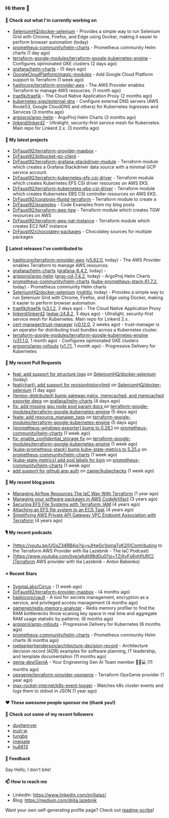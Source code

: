### Hi there 👋

#### 👷 Check out what I'm currently working on

- [SeleniumHQ/docker-selenium](https://github.com/SeleniumHQ/docker-selenium) - Provides a simple way to run Selenium Grid with Chrome, Firefox, and Edge using Docker, making it easier to perform browser automation (today)
- [prometheus-community/helm-charts](https://github.com/prometheus-community/helm-charts) - Prometheus community Helm charts (1 day ago)
- [terraform-google-modules/terraform-google-kubernetes-engine](https://github.com/terraform-google-modules/terraform-google-kubernetes-engine) - Configures opinionated GKE clusters (2 days ago)
- [grafana/helm-charts](https://github.com/grafana/helm-charts) -  (5 days ago)
- [GoogleCloudPlatform/magic-modules](https://github.com/GoogleCloudPlatform/magic-modules) - Add Google Cloud Platform support to Terraform (1 week ago)
- [hashicorp/terraform-provider-aws](https://github.com/hashicorp/terraform-provider-aws) - The AWS Provider enables Terraform to manage AWS resources. (1 month ago)
- [traefik/traefik](https://github.com/traefik/traefik) - The Cloud Native Application Proxy (2 months ago)
- [kubernetes-sigs/external-dns](https://github.com/kubernetes-sigs/external-dns) - Configure external DNS servers (AWS Route53, Google CloudDNS and others) for Kubernetes Ingresses and Services (3 months ago)
- [argoproj/argo-helm](https://github.com/argoproj/argo-helm) - ArgoProj Helm Charts (3 months ago)
- [linkerd/linkerd2](https://github.com/linkerd/linkerd2) - Ultralight, security-first service mesh for Kubernetes. Main repo for Linkerd 2.x. (3 months ago)

#### 🌱 My latest projects

- [DrFaust92/terraform-provider-mapbox](https://github.com/DrFaust92/terraform-provider-mapbox) - 
- [DrFaust92/bitbucket-go-client](https://github.com/DrFaust92/bitbucket-go-client) - 
- [DrFaust92/terraform-grafana-stackdriver-module](https://github.com/DrFaust92/terraform-grafana-stackdriver-module) - Terraform module which creates a Grafana Stackdriver data source with a minimal GCP service account.
- [DrFaust92/terraform-kubernetes-efs-csi-driver](https://github.com/DrFaust92/terraform-kubernetes-efs-csi-driver) - Terraform module which creates Kubernetes EFS CSI driver resources on AWS EKS.
- [DrFaust92/terraform-kubernetes-ebs-csi-driver](https://github.com/DrFaust92/terraform-kubernetes-ebs-csi-driver) - Terraform module which creates Kubernetes EBS CSI controller resources on AWS EKS.
- [DrFaust92/coralogix-fluntd-terraform](https://github.com/DrFaust92/coralogix-fluntd-terraform) - Terraform module to create a 
- [DrFaust92/examples](https://github.com/DrFaust92/examples) - Code Examples from my blog posts
- [DrFaust92/terraform-aws-tgw](https://github.com/DrFaust92/terraform-aws-tgw) - Terraform module which creates TGW resources on AWS
- [DrFaust92/terraform-aws-nat-instance](https://github.com/DrFaust92/terraform-aws-nat-instance) - Terraform module which creates EC2 NAT instance
- [DrFaust92/chocolatey-packages](https://github.com/DrFaust92/chocolatey-packages) - Chocolatey sources for multiple packages

#### 🔭 Latest releases I've contributed to

- [hashicorp/terraform-provider-aws](https://github.com/hashicorp/terraform-provider-aws) ([v5.62.0](https://github.com/hashicorp/terraform-provider-aws/releases/tag/v5.62.0), today) - The AWS Provider enables Terraform to manage AWS resources.
- [grafana/helm-charts](https://github.com/grafana/helm-charts) ([grafana-8.4.2](https://github.com/grafana/helm-charts/releases/tag/grafana-8.4.2), today) - 
- [argoproj/argo-helm](https://github.com/argoproj/argo-helm) ([argo-cd-7.4.2](https://github.com/argoproj/argo-helm/releases/tag/argo-cd-7.4.2), today) - ArgoProj Helm Charts
- [prometheus-community/helm-charts](https://github.com/prometheus-community/helm-charts) ([kube-prometheus-stack-61.7.2](https://github.com/prometheus-community/helm-charts/releases/tag/kube-prometheus-stack-61.7.2), today) - Prometheus community Helm charts
- [SeleniumHQ/docker-selenium](https://github.com/SeleniumHQ/docker-selenium) ([nightly](https://github.com/SeleniumHQ/docker-selenium/releases/tag/nightly), today) - Provides a simple way to run Selenium Grid with Chrome, Firefox, and Edge using Docker, making it easier to perform browser automation
- [traefik/traefik](https://github.com/traefik/traefik) ([v3.1.2](https://github.com/traefik/traefik/releases/tag/v3.1.2), 2 days ago) - The Cloud Native Application Proxy
- [linkerd/linkerd2](https://github.com/linkerd/linkerd2) ([edge-24.8.2](https://github.com/linkerd/linkerd2/releases/tag/edge-24.8.2), 3 days ago) - Ultralight, security-first service mesh for Kubernetes. Main repo for Linkerd 2.x.
- [cert-manager/trust-manager](https://github.com/cert-manager/trust-manager) ([v0.12.0](https://github.com/cert-manager/trust-manager/releases/tag/v0.12.0), 2 weeks ago) - trust-manager is an operator for distributing trust bundles across a Kubernetes cluster.
- [terraform-google-modules/terraform-google-kubernetes-engine](https://github.com/terraform-google-modules/terraform-google-kubernetes-engine) ([v31.1.0](https://github.com/terraform-google-modules/terraform-google-kubernetes-engine/releases/tag/v31.1.0), 1 month ago) - Configures opinionated GKE clusters
- [argoproj/argo-rollouts](https://github.com/argoproj/argo-rollouts) ([v1.7.1](https://github.com/argoproj/argo-rollouts/releases/tag/v1.7.1), 1 month ago) - Progressive Delivery for Kubernetes

#### 🔨 My recent Pull Requests

- [feat: add support for structure logs](https://github.com/SeleniumHQ/docker-selenium/pull/2342) on [SeleniumHQ/docker-selenium](https://github.com/SeleniumHQ/docker-selenium) (today)
- [feat(chart): add support for revisionhistorylimit](https://github.com/SeleniumHQ/docker-selenium/pull/2339) on [SeleniumHQ/docker-selenium](https://github.com/SeleniumHQ/docker-selenium) (1 day ago)
- [[tempo-distributed] bump gateway nginx, memcached, and memcached exporter deps](https://github.com/grafana/helm-charts/pull/3258) on [grafana/helm-charts](https://github.com/grafana/helm-charts) (4 days ago)
- [fix: add missing gpu node pool param docs ](https://github.com/terraform-google-modules/terraform-google-kubernetes-engine/pull/2023) on [terraform-google-modules/terraform-google-kubernetes-engine](https://github.com/terraform-google-modules/terraform-google-kubernetes-engine) (5 days ago)
- [feate: add resource_manager_tags](https://github.com/terraform-google-modules/terraform-google-kubernetes-engine/pull/2022) on [terraform-google-modules/terraform-google-kubernetes-engine](https://github.com/terraform-google-modules/terraform-google-kubernetes-engine) (5 days ago)
- [[prometheus-windows-exporter] bump to 0.26.1](https://github.com/prometheus-community/helm-charts/pull/4762) on [prometheus-community/helm-charts](https://github.com/prometheus-community/helm-charts) (1 week ago)
- [fix: enable_confidential_storage fix](https://github.com/terraform-google-modules/terraform-google-kubernetes-engine/pull/2018) on [terraform-google-modules/terraform-google-kubernetes-engine](https://github.com/terraform-google-modules/terraform-google-kubernetes-engine) (1 week ago)
- [[kube-prometheus-stack] bump kube-state-metrics to 5.25.x](https://github.com/prometheus-community/helm-charts/pull/4754) on [prometheus-community/helm-charts](https://github.com/prometheus-community/helm-charts) (1 week ago)
- [[kube-state-metrics] add pod labels for ksm](https://github.com/prometheus-community/helm-charts/pull/4752) on [prometheus-community/helm-charts](https://github.com/prometheus-community/helm-charts) (1 week ago)
- [add support for github app auth](https://github.com/zapier/kubechecks/pull/249) on [zapier/kubechecks](https://github.com/zapier/kubechecks) (1 week ago)

#### 📜 My recent blog posts

- [Managing Airflow Resources The IaC Way With Terraform](https://engineering.placer.ai/managing-airflow-resources-the-iac-way-with-terraform-ea5b8db573ad?source=rss-cac402f06fa8------2) (1 year ago)
- [Managing your software packages in AWS CodeArtifact](https://medium.com/@ilia.lazebnik/managing-your-software-packages-in-aws-codeartifact-12d00053e243?source=rss-cac402f06fa8------2) (3 years ago)
- [Securing EFS File Systems with Terraform: IAM](https://medium.com/@ilia.lazebnik/securing-efs-file-systems-with-terraform-iam-d2a066c198ab?source=rss-cac402f06fa8------2) (4 years ago)
- [Attaching an EFS file system to an ECS Task](https://medium.com/@ilia.lazebnik/attaching-an-efs-file-system-to-an-ecs-task-7bd15b76a6ef?source=rss-cac402f06fa8------2) (4 years ago)
- [Simplifying AWS Private API Gateway VPC Endpoint Association with Terraform](https://medium.com/@ilia.lazebnik/simplifying-aws-private-api-gateway-vpc-endpoint-association-with-terraform-b379a247afbf?source=rss-cac402f06fa8------2) (4 years ago)

#### 🎙️ My recent podcasts
- [https://youtu.be/UGsZ34RBAjs?si=yJHwGc1pjmaTyK2l](Contributing to the Terraform AWS Provider with Ilia Lazebnik - The IaC Podcast)
- [https://www.youtube.com/live/aAdit9BdGu0?si=TZiXvFs6vhfIUfIC](Terraform AWS provider with Ilia Lazebnik - Anton Babenko)

#### ⭐ Recent Stars

- [SygniaLabs/Cirrus](https://github.com/SygniaLabs/Cirrus) -  (1 week ago)
- [DrFaust92/terraform-provider-mapbox](https://github.com/DrFaust92/terraform-provider-mapbox) -  (4 months ago)
- [hashicorp/vault](https://github.com/hashicorp/vault) - A tool for secrets management, encryption as a service, and privileged access management (4 months ago)
- [gamenet/redis-memory-analyzer](https://github.com/gamenet/redis-memory-analyzer) - Redis memory profiler to find the RAM bottlenecks throw scaning key space in real time and aggregate RAM usage statistic by patterns. (6 months ago)
- [argoproj/argo-rollouts](https://github.com/argoproj/argo-rollouts) - Progressive Delivery for Kubernetes (6 months ago)
- [prometheus-community/helm-charts](https://github.com/prometheus-community/helm-charts) - Prometheus community Helm charts (6 months ago)
- [joelparkerhenderson/architecture-decision-record](https://github.com/joelparkerhenderson/architecture-decision-record) - Architecture decision record (ADR) examples for software planning, IT leadership, and template documentation (11 months ago)
- [genia-dev/GeniA](https://github.com/genia-dev/GeniA) - Your Engineering Gen AI Team member 🧬🤖💻 (11 months ago)
- [opsgenie/terraform-provider-opsgenie](https://github.com/opsgenie/terraform-provider-opsgenie) - Terraform OpsGenie provider (1 year ago)
- [max-rocket-internet/k8s-event-logger](https://github.com/max-rocket-internet/k8s-event-logger) - Watches k8s cluster events and logs them to stdout in JSON (1 year ago)

#### ❤️ These awesome people sponsor me (thank you!)


#### 👯 Check out some of my recent followers

- [duyhenryer](https://github.com/duyhenryer)
- [eust-w](https://github.com/eust-w)
- [tungbq](https://github.com/tungbq)
- [jmeisele](https://github.com/jmeisele)
- [hu8813](https://github.com/hu8813)

#### 💬 Feedback

Say Hello, I don't bite!

#### 📫 How to reach me

- LinkedIn: https://www.linkedin.com/in/ilialaz/
- Blog: https://medium.com/@ilia.lazebnik

Want your own self-generating profile page? Check out [readme-scribe](https://github.com/muesli/readme-scribe)!


